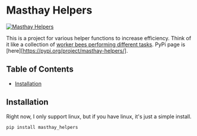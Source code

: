 # Masthay Helpers

[![Masthay Helpers](https://edibleaspen.ediblecommunities.com/sites/default/files/images/article/hive-1.jpg)](https://en.wikipedia.org/wiki/Worker_bee#Worker_activities)

This is a project for various helper functions to increase efficiency.
Think of it like a collection of [worker bees performing different tasks](https://en.wikipedia.org/wiki/Worker_bee#Worker_activities).
PyPi page is [here][https://pypi.org/project/masthay-helpers/].

## Table of Contents
- [Installation](#installation)

## Installation
Right now, I only support linux, but if you have linux, it's just a simple
install.
```bash
pip install masthay_helpers
